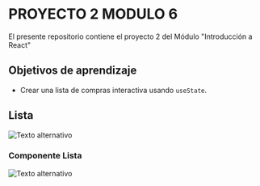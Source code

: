 # PROYECTO 2 MODULO 6
El presente repositorio contiene el proyecto 2 del Módulo "Introducción a React"

## Objetivos de aprendizaje
- Crear una lista de compras interactiva usando `useState`.




## Lista
![Texto alternativo](https://i.imgur.com/jTMklvU.png)

### Componente Lista
![Texto alternativo](https://i.imgur.com/0QogmZC.png)
